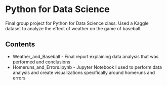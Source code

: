 # Python for Data Science
Final group project for Python for Data Science class. Used a Kaggle dataset to analyze the effect of weather on the game of baseball.

## Contents
- Weather_and_Baseball - Final report explaining data analysis that was performed and conclusions
- Homeruns_and_Errors.ipynb - Jupyter Notebook I used to perform data analysis and create visualizations specifically around homeruns and errors
